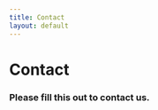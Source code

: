```yaml
---
title: Contact
layout: default
---
```

# Contact

### Please fill this out to contact us.


<!--<form action="https://formspree.io/email@email.com"
      method="POST">
    Your Name: <br>
    <input type="text" name="name" required>
    <br><br>
    Your Email: <br>
    <input type="email" name="_replyto" required>
    <br><br>
    Your Message: <br>
    <textarea name="Message" cols="30" rows="8" required></textarea>
    <br><br>
    <input type="text" name="_gotcha" style="display:none;" />
    <input type="hidden" name="_next" value="/Thank-You.html" />
    <input type="submit" value="Send">
</form>--> 